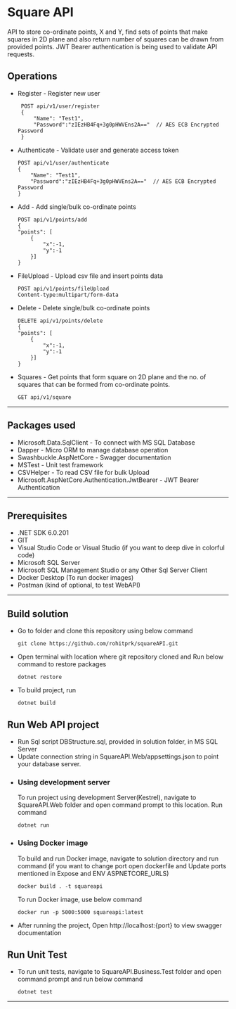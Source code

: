 # Square API
API to store co-ordinate points, X and Y, find sets of points that make squares in 2D plane and also return number of squares can be drawn from provided points. JWT Bearer authentication is being used to validate API requests.
## Operations
- Register - Register new user
   ```
    POST api/v1/user/register
    {
        "Name": "Test1",
        "Password":"zIEzHB4Fq+3g0pHWVEns2A=="  // AES ECB Encrypted Password
    }
    ```
- Authenticate - Validate user and generate access token
    ```
    POST api/v1/user/authenticate
    {
        "Name": "Test1",
        "Password":"zIEzHB4Fq+3g0pHWVEns2A=="  // AES ECB Encrypted Password
    }
    ```
- Add - Add single/bulk co-ordinate points
    ```
    POST api/v1/points/add
    {
    "points": [
        {
            "x":-1,
            "y":-1
        }]
    }
    ```
- FileUpload - Upload csv file and insert points data
    ```
    POST api/v1/points/fileUpload
    Content-type:multipart/form-data
    ```
- Delete - Delete single/bulk co-ordinate points
    ```
    DELETE api/v1/points/delete
    {
    "points": [
        {
            "x":-1,
            "y":-1
        }]
    }
    ```
- Squares - Get points that form square on 2D plane and the no. of squares that can be formed from co-ordinate points.
    ```
    GET api/v1/square
    ```
---
## Packages used
 - Microsoft.Data.SqlClient - To connect with MS SQL Database
 - Dapper - Micro ORM to manage database operation
 - Swashbuckle.AspNetCore - Swagger documentation
 - MSTest - Unit test framework
 - CSVHelper - To read CSV file for bulk Upload
 - Microsoft.AspNetCore.Authentication.JwtBearer - JWT Bearer Authentication
 ---
## Prerequisites
- .NET SDK 6.0.201
- GIT
- Visual Studio Code or Visual Studio (if you want to deep dive in colorful code)
- Microsoft SQL Server
- Microsoft SQL Management Studio or any Other Sql Server Client
- Docker Desktop (To run docker images)
- Postman (kind of optional, to test WebAPI)
---
## Build solution
- Go to folder and clone this repository using below command
    ```
    git clone https://github.com/rohitprk/squareAPI.git
    ```
- Open terminal with location where git repository cloned and Run below command to restore packages
    ```
    dotnet restore
    ```
- To build project, run
    ```
    dotnet build
    ```
## Run Web API project
 - Run Sql script DBStructure.sql, provided in solution folder, in MS SQL Server 
 - Update connection string in SquareAPI.Web/appsettings.json to point your database server.
- ### Using development server
    To run project using development Server(Kestrel), navigate to SquareAPI.Web folder and open command prompt to this location.
    Run command
    ```
    dotnet run
    ```
- ### Using Docker image
    To build and run Docker image, navigate to solution directory and run command (if you want to change port open dockerfile and Update ports mentioned in Expose and ENV ASPNETCORE_URLS)
    ```
    docker build . -t squareapi
    ```
    To run Docker image, use below command
    ```
    docker run -p 5000:5000 squareapi:latest
    ```
 - After running the project, Open http://localhost:{port} to view swagger documentation
## Run Unit Test
  - To run unit tests, navigate to SquareAPI.Business.Test folder and open command prompt and run below command
    ```
    dotnet test
    ```
---
